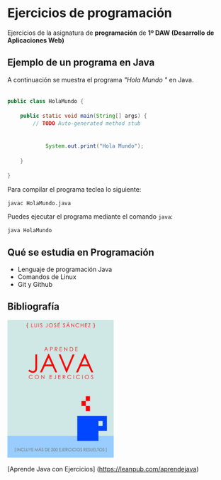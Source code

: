 # Ejercicios de programación

Ejercicios de la asignatura de **programación** de **1º DAW (Desarrollo de Aplicaciones Web)**

## Ejemplo de un programa en Java

A continuación se muestra el programa *"Hola Mundo "* en Java.

```java

public class HolaMundo {

	public static void main(String[] args) {
		// TODO Auto-generated method stub
			
		
			System.out.print("Hola Mundo");
			
	}

}

```

Para compilar el programa teclea lo siguiente:

``` console
javac HolaMundo.java

```

Puedes ejecutar el programa mediante el comando `java`:

``` console
java HolaMundo

```

## Qué se estudia en Programación

* Lenguaje de programación Java
* Comandos de Linux
* Git y Github

## Bibliografía

<img src = "imagenes/aprendejava.jpeg" width="240">

[Aprende Java con Ejercicios] (https://leanpub.com/aprendejava)


